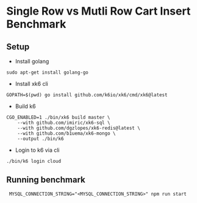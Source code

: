 # Single Row vs Mutli Row Cart Insert Benchmark

## Setup

- Install golang

```
sudo apt-get install golang-go
```

- Install xk6 cli

```
GOPATH=$(pwd) go install github.com/k6io/xk6/cmd/xk6@latest
```

- Build k6

```
CGO_ENABLED=1 ./bin/xk6 build master \
    --with github.com/imiric/xk6-sql \
    --with github.com/dgzlopes/xk6-redis@latest \
    --with github.com/b1uema/xk6-mongo \
    --output ./bin/k6
```

- Login to k6 via cli

```
./bin/k6 login cloud
```

## Running benchmark

```
 MYSQL_CONNECTION_STRING="<MYSQL_CONNECTION_STRING>" npm run start
```
